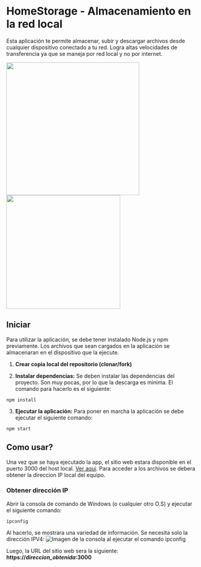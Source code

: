 # HomeStorage - Almacenamiento en la red **local**
Esta aplicación te permite almacenar, subir y descargar archivos desde cualquier dispositivo conectado a tu red. Logra altas velocidades de transferencia ya que se maneja por red local y no por internet.

<div>
  <img width="350" src="https://github.com/mirkete/my-own-cloud-storage/assets/67495604/52566ccc-0983-4867-b1cb-f1251c9699a3" />
  <img width="300" src="https://github.com/mirkete/my-own-cloud-storage/assets/67495604/ee054b30-e917-4352-ad1a-d6c03b07f669" />
</div>

## Iniciar
Para utilizar la aplicación, se debe tener instalado Node.js y npm previamente. Los archivos que sean cargados en la aplicación se almacenaran en el dispositivo que la ejecute.

1. **Crear copia local del repositorio (clonar/fork)**

2. **Instalar dependencias:**
Se deben instalar las dependencias del proyecto. Son muy pocas, por lo que la descarga es minima. El comando para hacerlo es el siguiente:
```
npm install
```

3. **Ejecutar la aplicación:**
Para poner en marcha la aplicación se debe ejecutar el siguiente comando:
```
npm start
```

## Como usar?
Una vez que se haya ejecutado la app, el sitio web estara disponible en el puerto 3000 del host local. [Ver aqui](http://localhost:3000/). Para acceder a los archivos se debera
obtener la direccion IP local del equipo.

### Obtener dirección IP
Abrir la consola de comando de Windows (o cualquier otro O.S) y ejecutar el siguiente comando:
```
ipconfig
```
Al hacerlo, se mostrara una variedad de información. Se necesita solo la dirección IPV4:
![Imagen de la consola al ejecutar el comando ipconfig](https://signal.avg.com/hs-fs/hubfs/Blog_Content/Avg/Signal/AVG%20Signal%20Images/how_to_find_your_ip_address_signal_refresh/img-09.png?width=614&height=424&name=img-09.png)

Luego, la URL del sitio web sera la siguiente: 
**https://*direccion_obtenida*:3000**
